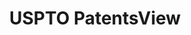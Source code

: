 ---
bigquery: https://console.cloud.google.com/bigquery?p=patents-public-data&d=patentsview&page=dataset
citation: Attribution should be given to PatentsView for use, distribution, or derivative
  works.
code: https://github.com/CSSIP-AIR/PatentsView-Code-Snippets/
contributors: USPTO
cost: None
description: 'PatentsView includes US patent data including raw data (summaries, applications,
  pregrant applications), disambugations of inventors and assignees, and inventor
  gender estimates.  Also foreign priority data, # of figures and sheets, and government
  interest statements.'
documentation: https://patentsview.org/query/builder-faqs
last_edit: Mon, 04 Apr 2022 19:02:57 GMT
location: https://patentsview.org/
maintained_by: USPTO
record_creation_timestamp: 12/2/2020 17:20:46
schema_fields: '[''rawinventor_id'', ''designation'', ''disclaimer_date'', ''latin_name'',
  ''type'', ''abstract'', ''doctype'', ''main_group'', ''action_date'', ''city'',
  ''assignee_id'', ''state'', ''field_id'', ''latitude'', ''classification_value'',
  ''contract_award_number'', ''_102_date'', ''dependent'', ''f102_date'', ''disamb_assignee_id_20200929'',
  ''disamb_inventor_id_20200331'', ''application_id'', ''subgroup'', ''disamb_inventor_id_20190312'',
  ''group'', ''num_sheets'', ''disamb_inventor_id_20181127'', ''county'', ''attribution_status'',
  ''doc_type'', ''series_code'', ''deceased'', ''patent_id'', ''subclass_id'', ''disamb_inventor_id_20200630'',
  ''disamb_assignee_id_20191231'', ''organization_id'', ''withdrawn'', ''disamb_assignee_id_20190820'',
  ''disamb_assignee_id_20200630'', ''uuid'', ''classification_level'', ''disamb_inventor_id_20180528'',
  ''gi_statement'', ''group_id'', ''level_one'', ''id'', ''male'', ''name_first'',
  ''ipc_class'', ''citation_id'', ''variety'', ''classification_status'', ''subcategory_id'',
  ''subgroup_id'', ''category'', ''term_grant'', ''country'', ''ipc_version_indicator'',
  ''num_figures'', ''country_transformed'', ''county_fips'', ''relkind'', ''sector_title'',
  ''role'', ''level_two'', ''num_claims'', ''exemplary'', ''disamb_inventor_id_20200929'',
  ''disamb_assignee_id_20191008'', ''filename'', ''category_id'', ''lawyer_id'', ''rawassignee_id'',
  ''sequence'', ''mainclass_id'', ''name_last'', ''_371_date'', ''disamb_inventor_id_20171003'',
  ''text'', ''disamb_inventor_id_20170808'', ''number'', ''term_disclaimer'', ''num'',
  ''field_title'', ''term_extension'', ''length'', ''male_flag'', ''lname'', ''latlong'',
  ''disamb_inventor_id_20201229'', ''disamb_assignee_id_20190312'', ''location_id'',
  ''reldocno'', ''disamb_inventor_id_20191231'', ''rule_47'', ''applicant_type'',
  ''name'', ''inventor_id'', ''fname'', ''disamb_inventor_id_20170307'', ''level_three'',
  ''title'', ''disamb_inventor_id_20171226'', ''date'', ''organization'', ''state_fips'',
  ''rawlocation_id'', ''section_id'', ''f371_date'', ''disamb_inventor_id_20191008'',
  ''kind'', ''section'', ''disamb_assignee_id_20200331'', ''longitude'', ''disamb_inventor_id_20190820'',
  ''classification_data_source'', ''symbol_position'', ''lapse_of_patent'', ''subsection_id'',
  ''disamb_assignee_id_20181127'', ''subclass'', ''status'', ''publication_number'',
  ''rel_id'']'
shortname: patentsview
tags:
- disambiguation
- United States
- gender
terms_of_use: Creative Commons Attribution 4.0 International License.
timeframe: 1963-1999
title: USPTO PatentsView
uuid: cf1780b1-e265-4e49-8d1d-83b9cfe0fd9a
---